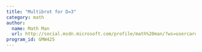 ```yaml
---
title: "Multibrot for D=3"
category: math
author:
  name: Math Man
  url: http://social.msdn.microsoft.com/profile/math%20man/?ws=usercard-mini
program_id: GMW425
---
```

